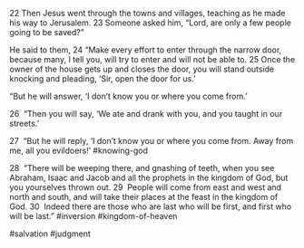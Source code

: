 22 Then Jesus went through the towns and villages, teaching as he made his way to Jerusalem. 23 Someone asked him, “Lord, are only a few people going to be saved?”

He said to them, 24 “Make every effort to enter through the narrow door, because many, I tell you, will try to enter and will not be able to. 25 Once the owner of the house gets up and closes the door, you will stand outside knocking and pleading, ‘Sir, open the door for us.’

“But he will answer, ‘I don’t know you or where you come from.’

26  “Then you will say, ‘We ate and drank with you, and you taught in our streets.’

27  “But he will reply, ‘I don’t know you or where you come from. Away from me, all you evildoers!’ #knowing-god 

28  “There will be weeping there, and gnashing of teeth, when you see Abraham, Isaac and Jacob and all the prophets in the kingdom of God, but you yourselves thrown out. 29  People will come from east and west and north and south, and will take their places at the feast in the kingdom of God. 30  Indeed there are those who are last who will be first, and first who will be last.” #inversion #kingdom-of-heaven 

#salvation #judgment 